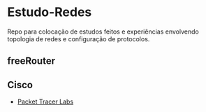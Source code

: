 # Estudo-Redes
Repo para colocação de estudos feitos e experiências envolvendo topologia de redes e configuração de protocolos.

## freeRouter

## Cisco 
- [Packet Tracer Labs](https://github.com/Tetzdesen/Estudo-Redes/tree/main/Cisco)

